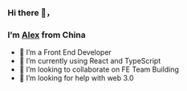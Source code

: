 ### Hi there 👋，
### I’m [Alex](http://alexshan.com/) from China

<!--
**AlexShan2008/AlexShan2008** is a ✨ _special_ ✨ repository because its `README.md` (this file) appears on your GitHub profile.

Here are some ideas to get you started:
-->

- 🔭 I’m a Front End Developer
- 🌱 I’m currently using React and TypeScript
- 👯 I’m looking to collaborate on FE Team Building
- 🤔 I’m looking for help with web 3.0

<!--
- 💬 Ask me about ...
- 📫 How to reach me: ...
- 😄 Pronouns: ...
- ⚡ Fun fact: ...
-->
